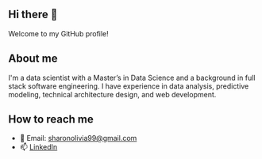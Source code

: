 ## Hi there 👋

Welcome to my GitHub profile!

## About me

I'm a data scientist with a Master’s in Data Science and a background in full stack software engineering. I have experience in data analysis, predictive modeling, technical architecture design, and web development.

## How to reach me

- 📩 Email: sharonolivia99@gmail.com
- 📫 [LinkedIn](https://www.linkedin.com/in/sharon-olivia-dodda/) 

<!--
**sharonolivia/sharonolivia** is a ✨ _special_ ✨ repository because its `README.md` (this file) appears on your GitHub profile.

Here are some ideas to get you started:

- 🔭 I’m currently working on ...
- 🌱 I’m currently learning ...
- 👯 I’m looking to collaborate on ...
- 🤔 I’m looking for help with ...
- 💬 Ask me about ...
- 📫 How to reach me: ...
- 😄 Pronouns: ...
- ⚡ Fun fact: ...
-->
